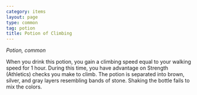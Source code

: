 ```yaml
---
category: items
layout: page
type: common
tag: potion
title: Potion of Climbing 
---
```

_Potion, common_ 

When you drink this potion, you gain a climbing speed equal to your walking speed for 1 hour. During this time, you have advantage on Strength (Athletics) checks you make to climb. The potion is separated into brown, silver, and gray layers resembling bands of stone. Shaking the bottle fails to mix the colors. 
